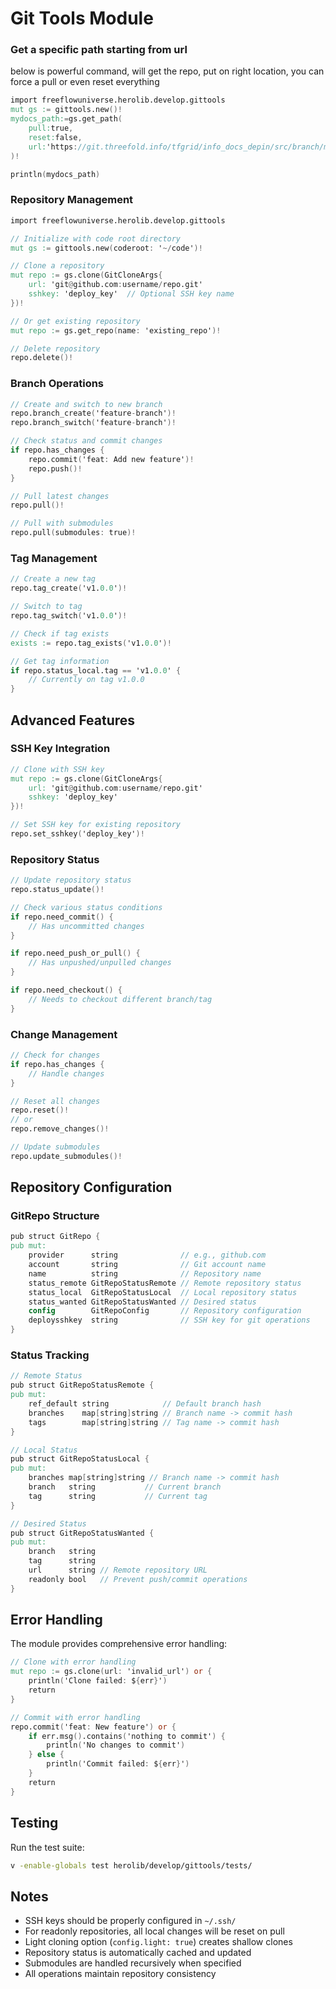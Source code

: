 # Git Tools Module

### Get a specific path starting from url

below is powerful command, will get the repo, put on right location, you can force a pull or even reset everything

```v
import freeflowuniverse.herolib.develop.gittools
mut gs := gittools.new()!
mydocs_path:=gs.get_path(
    pull:true,
    reset:false,
    url:'https://git.threefold.info/tfgrid/info_docs_depin/src/branch/main/docs'
)!

println(mydocs_path)

```

### Repository Management

```v
import freeflowuniverse.herolib.develop.gittools

// Initialize with code root directory
mut gs := gittools.new(coderoot: '~/code')!

// Clone a repository
mut repo := gs.clone(GitCloneArgs{
    url: 'git@github.com:username/repo.git'
    sshkey: 'deploy_key'  // Optional SSH key name
})!

// Or get existing repository
mut repo := gs.get_repo(name: 'existing_repo')!

// Delete repository
repo.delete()!
```

### Branch Operations

```v
// Create and switch to new branch
repo.branch_create('feature-branch')!
repo.branch_switch('feature-branch')!

// Check status and commit changes
if repo.has_changes {
    repo.commit('feat: Add new feature')!
    repo.push()!
}

// Pull latest changes
repo.pull()!

// Pull with submodules
repo.pull(submodules: true)!
```

### Tag Management

```v
// Create a new tag
repo.tag_create('v1.0.0')!

// Switch to tag
repo.tag_switch('v1.0.0')!

// Check if tag exists
exists := repo.tag_exists('v1.0.0')!

// Get tag information
if repo.status_local.tag == 'v1.0.0' {
    // Currently on tag v1.0.0
}
```

## Advanced Features

### SSH Key Integration

```v
// Clone with SSH key
mut repo := gs.clone(GitCloneArgs{
    url: 'git@github.com:username/repo.git'
    sshkey: 'deploy_key'
})!

// Set SSH key for existing repository
repo.set_sshkey('deploy_key')!
```

### Repository Status

```v
// Update repository status
repo.status_update()!

// Check various status conditions
if repo.need_commit() {
    // Has uncommitted changes
}

if repo.need_push_or_pull() {
    // Has unpushed/unpulled changes
}

if repo.need_checkout() {
    // Needs to checkout different branch/tag
}
```

### Change Management

```v
// Check for changes
if repo.has_changes {
    // Handle changes
}

// Reset all changes
repo.reset()!
// or
repo.remove_changes()!

// Update submodules
repo.update_submodules()!
```

## Repository Configuration

### GitRepo Structure

```v
pub struct GitRepo {
pub mut:
    provider      string              // e.g., github.com
    account       string              // Git account name
    name          string              // Repository name
    status_remote GitRepoStatusRemote // Remote repository status
    status_local  GitRepoStatusLocal  // Local repository status
    status_wanted GitRepoStatusWanted // Desired status
    config        GitRepoConfig       // Repository configuration
    deploysshkey  string              // SSH key for git operations
}
```

### Status Tracking

```v
// Remote Status
pub struct GitRepoStatusRemote {
pub mut:
    ref_default string            // Default branch hash
    branches    map[string]string // Branch name -> commit hash
    tags        map[string]string // Tag name -> commit hash
}

// Local Status
pub struct GitRepoStatusLocal {
pub mut:
    branches map[string]string // Branch name -> commit hash
    branch   string           // Current branch
    tag      string           // Current tag
}

// Desired Status
pub struct GitRepoStatusWanted {
pub mut:
    branch   string
    tag      string
    url      string // Remote repository URL
    readonly bool   // Prevent push/commit operations
}
```

## Error Handling

The module provides comprehensive error handling:

```v
// Clone with error handling
mut repo := gs.clone(url: 'invalid_url') or {
    println('Clone failed: ${err}')
    return
}

// Commit with error handling
repo.commit('feat: New feature') or {
    if err.msg().contains('nothing to commit') {
        println('No changes to commit')
    } else {
        println('Commit failed: ${err}')
    }
    return
}
```

## Testing

Run the test suite:

```bash
v -enable-globals test herolib/develop/gittools/tests/
```

## Notes

- SSH keys should be properly configured in `~/.ssh/`
- For readonly repositories, all local changes will be reset on pull
- Light cloning option (`config.light: true`) creates shallow clones
- Repository status is automatically cached and updated
- Submodules are handled recursively when specified
- All operations maintain repository consistency
